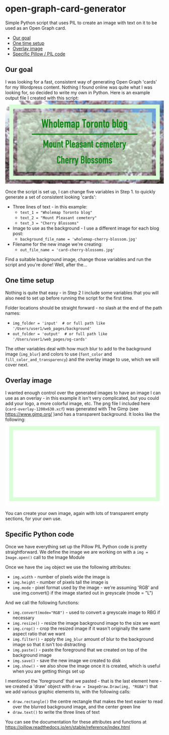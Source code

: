 # open-graph-card-generator
Simple Python script that uses PIL to create an image with text on it to be used as an Open Graph card.
  * [Our goal](#our-goal)
  * [One time setup](#one-time-setup)
  * [Overlay image](#overlay-image)
  * [Specific Pillow / PIL code](#specific-python-code)

## Our goal
I was looking for a fast, consistent way of generating Open Graph 'cards' for my Wordpress content. Nothing I found
online was quite what I was looking for, so decided to write my own in Python. Here is an example output file I created with this script:
![Sample image we are generating](output/card-cherry-blossoms.jpg)

Once the script is set up, I can change five variables in Step 1. to quickly generate a set of consistent looking 'cards':
- Three lines of text - in this example:
  - `text_1 = "Wholemap Toronto blog"`
  - `text_2 = "Mount Pleasant cemetery"`
  - `text_3 = "Cherry Blossoms"`
- Image to use as the background -  I use a different image for each blog post:
  - `background_file_name = 'wholemap-cherry-blossom.jpg'`
- Filename for the new image we're creating:
  - `out_file_name = 'card-cherry-blossoms.jpg'`

Find a suitable background image, change those variables and run the script and you're done! Well, after the...

## One time setup
Nothing is quite that easy - in Step 2 I include some variables that you will also need to set up before running the script for the first time.

Folder locations should be straight forward - no slash at the end of the path names:
- `img_folder = 'input'  # or full path like '/Users/user1/web_pages/background'`
- `out_folder = 'output'  # or full path like '/Users/user1/web_pages/og-cards'`

The other variables deal with how much blur to add to the background image (`img_blur`) and colors to use (`font_color` and `fill_color_and_transparency`) and the overlay image to use, which we will cover next.

## Overlay image
I wanted enough control over the generated images to have an image I can use as an overlay - in this example it isn't very complicated, but you could add your logo, a more colorful image, etc. The png file I included here (`card-overlay-1200x630.xcf`) was generated with The Gimp (see https://www.gimp.org/ )and has a transparent background. It looks like the following:
![Simple overlay image](input/card-overlay-1200x630.png)

You can create your own image, again with lots of transparent empty sections, for your own use.

## Specific Python code
Once we have everything set up the Pillow PIL Python code is pretty straightforward.
We define the image we are working on with a `img = Image.open()` call to the Image Module

Once we have the `img` object we use the following attributes:
- `img.width` - number of pixels wide the image is
- `img.height` - number of pixels tall the image is
- `img.mode` - pixel format used by the image - we're assuming 'RGB' and use img.convert() if the image started out in greyscale (mode = "L")

And we call the following functions:
- `img.convert(mode="RGB")` - used to convert a greyscale image to RBG if necessary
- `img.resize()` - resize the image background image to the size we want
- `img.crop()` - crop the resized image if it wasn't originally the same aspect ratio that we want
- `img.filter()` - apply the `img_blur` amount of blur to the background image so that it isn't too distracting
- `img.paste()` - paste the foreground that we created on top of the background image
- `img.save()` - save the new image we created to disk
- `img.show()` - we also show the image once it is created, which is useful when you are getting things set up

I mentioned the 'foreground' that we pasted - that is the last element here - we created a 'draw' object with `draw = ImageDraw.Draw(img, "RGBA")` that we add various graphic elements to, with the following calls:
- `draw.rectangle()` the centre rectangle that makes the text easier to read over the blurred background image, and the center green line
- `draw.text()` to write the three lines of text

You can see the documentation for these attributes and functions at https://pillow.readthedocs.io/en/stable/reference/index.html
